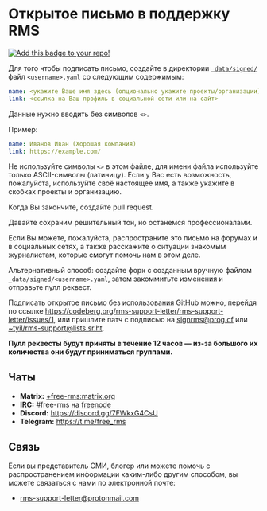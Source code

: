 # Открытое письмо в поддержку RMS
 [![Add this badge to your repo!](assets/badge-64-w-border.png)](https://github.com/rms-support-letter/rms-support-letter.github.io/new/master/_data/signed)

Для того чтобы подписать письмо, создайте в директории [`_data/signed/`](./_data/signed/) файл `<username>.yaml` со следующим содержимым:

```yaml
name: <укажите Ваше имя здесь (опционально укажите проекты/организации)>
link: <ссылка на Ваш профиль в социальной сети или на сайт>
```

Данные нужно вводить без символов `<>`.

Пример:
```yaml
name: Иванов Иван (Хорошая компания)
link: https://example.com/
```

Не используйте символы `<>` в этом файле, для имени файла используйте только ASCII-символы (латиницу).
Если у Вас есть возможность, пожалуйста, используйте своё настоящее имя, а также укажите в скобках проекты и организацию.

Когда Вы закончите, создайте pull request.

Давайте сохраним решительный тон, но останемся профессионалами.

Если Вы можете, пожалуйста, распространите это письмо на форумах и в социальных сетях, а также расскажите о ситуации знакомым журналистам, которые смогут помочь нам в этом деле.


Альтернативный способ: создайте форк с созданным вручную файлом `_data/signed/<username>.yaml`, затем закоммитьте изменения и отправьте пулл реквест.

Подписать открытое письмо без использования GitHub можно, перейдя по ссылке https://codeberg.org/rms-support-letter/rms-support-letter/issues/1, или пришлите патч с подписью на [signrms@prog.cf](mailto:signrms@prog.cf) или [~tyil/rms-support@lists.sr.ht](mailto:~tyil/rms-support@lists.sr.ht).

**Пулл реквесты будут приняты в течение 12 часов — из-за большого их количества они будут приниматься группами.**

## Чаты

- **Matrix:** [+free-rms:matrix.org](https://matrix.to/#/+free-rms:matrix.org)
- **IRC:** #free-rms на [freenode](https://freenode.net)
- **Discord:** https://discord.gg/7FWkxG4CsU
- **Telegram:** https://t.me/free_rms

## Связь
Если вы представитель СМИ, блогер или можете помочь с распространением информации каким-либо другим способом, вы можете связаться с нами по электронной почте:
- rms-support-letter@protonmail.com
